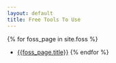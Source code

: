 ```yaml
---
layout: default
title: Free Tools To Use
---
```


{% for foss_page in site.foss %}
  * [{{foss_page.title}}]({{foss_page.url}})
{% endfor %}